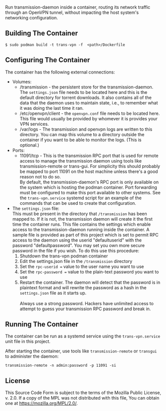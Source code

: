 Run transmission-daemon inside a container, routing its network traffic through an OpenVPN tunnel, without impacting the host system's networking configuration.

## Building The Container

`$ sudo podman build -t trans-vpn -f  <path>/Dockerfile`

## Configuring The Container

The container has the following external connections:
- Volumes:
  - /transmission - the persistent store for the transmission-daemon.  The `settings.json` file needs to be located here and this is the default directory for torrent downloads.  It also contains all of the data that the daemon uses to maintain state, i.e., to remember what it was doing the last time it ran.
  - /etc/openvpn/client - the `openvpn.conf` file needs to be located here.  This file would usually be provided by whomever it is provides your VPN services.
  - /var/logs - The transmission and openvpn logs are written to this directory.  You can map this volume to a directory outside the container if you want to be able to monitor the logs.  (This is optional.)
- Ports:
  - 11091/tcp - This is the transmission RPC port that is used for remote access to manage the transmission daemon using tools like transmission-remote or trans-gui.  For simplicity this should probably be mapped to port 11091 on the host machine unless there's a good reason not to do so.
  <br />By default, the transmission-daemon's RPC port is only available on the system which is hosting the podman container.  Port forwarding must be configured to make this port available to other systems.  See the `trans-vpn.service` systemd script for an example of the commands that can be used to create that configuration.
- The `settings.json` file:
<br />This must be present in the directory that `/transmission` has been mapped to.  If it is not, the transmission daemon will create it the first time the container runs.  This file contains the settings which enable access to the transmission-daemon running inside the container.  A sample file is provided as part of this project which is set to permit RPC access to the daemon using the userid "defaultuserid" with the password "defaultpassword".  You may set you own more secure password in the file if you wish.  To do this use this procedure:
  1) Shutdown the trans-vpn podman container
  2) Edit the settings.json file in the `/transmission` directory
  3) Set the `rpc-userid =` value to the user name you want to use
  4) Set the `rpc-password =` value to the plain-text password you want to use
  5) Restart the container.  The daemon will detect that the password is in plaintext format and will rewrite the password as a hash in the `settings.json` file as it starts up.
<br /><br />Always use a strong password.  Hackers have unlimited access to attempt to guess your transmission RPC password and break in.

## Running The Container

The container can be run as a systemd service using the `trans-vpn.service` unit file in this project.

After starting the container, use tools like `transmission-remote` or `transgui` to administer the daemon:

`transmission-remote -n admin:password -p 11091 -si`

## License

This Source Code Form is subject to the terms of the Mozilla Public License, v. 2.0. If a copy of the MPL was not distributed with this file, You can obtain one at https://mozilla.org/MPL/2.0/.
